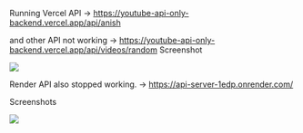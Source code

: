 
Running Vercel API -> https://youtube-api-only-backend.vercel.app/api/anish

and other API not working -> https://youtube-api-only-backend.vercel.app/api/videos/random
Screenshot

![](https://i.imgur.com/wooWwKB.png)


Render API also stopped working. -> https://api-server-1edp.onrender.com/

Screenshots 

![](https://i.imgur.com/43yXEMX.png)


